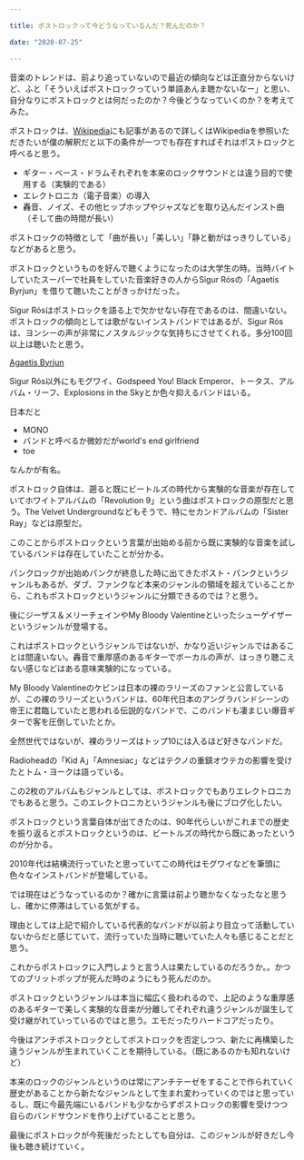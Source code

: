 ```yaml
---

title: ポストロックって今どうなっているんだ？死んだのか？

date: "2020-07-25"

---
```


音楽のトレンドは、前より追っていないので最近の傾向などは正直分からないけど、ふと「そういえばポストロックっていう単語あんま聴かないなー」と思い、自分なりにポストロックとは何だったのか？今後どうなっていくのか？を考えてみた。

ポストロックは、[Wikipedia](https://ja.wikipedia.org/wiki/%E3%83%9D%E3%82%B9%E3%83%88%E3%83%AD%E3%83%83%E3%82%AF)にも記事があるので詳しくはWikipediaを参照いただきたいが僕の解釈だと以下の条件が一つでも存在すればそれはポストロックと呼べると思う。

- ギター・ベース・ドラムそれぞれを本来のロックサウンドとは違う目的で使用する（実験的である）
- エレクトロニカ（電子音楽）の導入
- 轟音、ノイズ、その他ヒップホップやジャズなどを取り込んだインスト曲（そして曲の時間が長い）

ポストロックの特徴として「曲が長い」「美しい」「静と動がはっきりしている」などがあると思う。

ポストロックというものを好んで聴くようになったのは大学生の時。当時バイトしていたスーパーで社員をしていた音楽好きの人からSigur Rósの「Agaetis Byrjun」を借りて聴いたことがきっかけだった。

Sigur Rósはポストロックを語る上で欠かせない存在であるのは、間違いない。ポストロックの傾向としては歌がないインストバンドではあるが、Sigur Rósは、ヨンシーの声が非常にノスタルジックな気持ちにさせてくれる。多分100回以上は聴いたと思う。

[Agaetis Byrjun](https://music.youtube.com/playlist?list=OLAK5uy_kS0xK-8stFnvAtN5wIIAidUD2MAXSOxAI)

Sigur Rós以外にもモグワイ、Godspeed You! Black Emperor、トータス、アルバム・リーフ、Explosions in the Skyとか色々抑えるバンドはいる。

日本だと

- MONO
- バンドと呼べるか微妙だがworld's end girlfriend
- toe

なんかが有名。

ポストロック自体は、遡ると既にビートルズの時代から実験的な音楽が存在していてホワイトアルバムの「Revolution 9」という曲はポストロックの原型だと思う。The Velvet Undergroundなどもそうで、特にセカンドアルバムの「Sister Ray」などは原型だ。

このことからポストロックという言葉が出始める前から既に実験的な音楽を試しているバンドは存在していたことが分かる。

パンクロックが出始めパンクが終息した時に出てきたポスト・パンクというジャンルもあるが、ダブ、ファンクなど本来のジャンルの領域を超えていることから、これもポストロックというジャンルに分類できるのでは？と思う。

後にジーザス＆メリーチェインやMy Bloody Valentineといったシューゲイザーというジャンルが登場する。

これはポストロックというジャンルではないが、かなり近いジャンルではあることは間違いない。轟音で重厚感のあるギターでボーカルの声が、はっきり聴こえない感じなどはある意味実験的になっている。

My Bloody Valentineのケビンは日本の裸のラリーズのファンと公言しているが、この裸のラリーズというバンドは、60年代日本のアングラバンドシーンの帝王に君臨していたと思われる伝説的なバンドで、このバンドも凄まじい爆音ギターで客を圧倒していたとか。

全然世代ではないが、裸のラリーズはトップ10には入るほど好きなバンドだ。

Radioheadの「Kid A」「Amnesiac」などはテクノの重鎮オウテカの影響を受けたとトム・ヨークは語っている。

この2枚のアルバムもジャンルとしては、ポストロックでもありエレクトロニカでもあると思う。このエレクトロニカというジャンルも後にブログ化したい。

ポストロックという言葉自体が出てきたのは、90年代らしいがこれまでの歴史を振り返るとポストロックというのは、ビートルズの時代から既にあったというのが分かる。

2010年代は結構流行っていたと思っていてこの時代はモグワイなどを筆頭に色々なインストバンドが登場している。

では現在はどうなっているのか？確かに言葉は前より聴かなくなったなと思うし、確かに停滞はしている気がする。

理由としては上記で紹介している代表的なバンドが以前より目立って活動していないからだと感じていて、流行っていた当時に聴いていた人々も感じることだと思う。

これからポストロックに入門しようと言う人は果たしているのだろうか。。かつてのブリットポップが死んだ時のようにもう死んだのか。

ポストロックというジャンルは本当に幅広く扱われるので、上記のような重厚感のあるギターで美しく実験的な音楽が分離してそれぞれ違うジャンルが誕生して受け継がれていっているのではと思う。エモだったりハードコアだったり。

今後はアンチポストロックとしてポストロックを否定しつつ、新たに再構築した違うジャンルが生まれていくことを期待している。（既にあるのかも知れないけど）

本来のロックのジャンルというのは常にアンチテーゼをすることで作られていく歴史があることから新たなジャンルとして生まれ変わっていくのではと思っているし、既に今最先端にいるバンドも少なからずポストロックの影響を受けつつ
自らのバンドサウンドを作り上げていることと思う。

最後にポストロックが今死後だったとしても自分は、このジャンルが好きだし今後も聴き続けていく。


